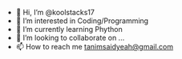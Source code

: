 - 👋 Hi, I’m @koolstacks17
- 👀 I’m interested in Coding/Programming
- 🌱 I’m currently learning Phython
- 💞️ I’m looking to collaborate on ...
- 📫 How to reach me tanimsaidyeah@gmail.com

<!---
koolstacks17/koolstacks17 is a ✨ special ✨ repository because its `README.md` (this file) appears on your GitHub profile.
You can click the Preview link to take a look at your changes.
--->
